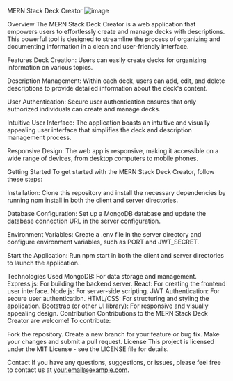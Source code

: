 MERN Stack Deck Creator
![image](https://github.com/MedicalEnvironment/MERN-Stack/assets/105016091/6f1ca1f5-0709-42a6-9806-8e971512dbf3)


Overview
The MERN Stack Deck Creator is a web application that empowers users to effortlessly create and manage decks with descriptions. This powerful tool is designed to streamline the process of organizing and documenting information in a clean and user-friendly interface.

Features
Deck Creation: Users can easily create decks for organizing information on various topics.

Description Management: Within each deck, users can add, edit, and delete descriptions to provide detailed information about the deck's content.

User Authentication: Secure user authentication ensures that only authorized individuals can create and manage decks.

Intuitive User Interface: The application boasts an intuitive and visually appealing user interface that simplifies the deck and description management process.

Responsive Design: The web app is responsive, making it accessible on a wide range of devices, from desktop computers to mobile phones.

Getting Started
To get started with the MERN Stack Deck Creator, follow these steps:

Installation: Clone this repository and install the necessary dependencies by running npm install in both the client and server directories.

Database Configuration: Set up a MongoDB database and update the database connection URL in the server configuration.

Environment Variables: Create a .env file in the server directory and configure environment variables, such as PORT and JWT_SECRET.

Start the Application: Run npm start in both the client and server directories to launch the application.

Technologies Used
MongoDB: For data storage and management.
Express.js: For building the backend server.
React: For creating the frontend user interface.
Node.js: For server-side scripting.
JWT Authentication: For secure user authentication.
HTML/CSS: For structuring and styling the application.
Bootstrap (or other UI library): For responsive and visually appealing design.
Contribution
Contributions to the MERN Stack Deck Creator are welcome! To contribute:

Fork the repository.
Create a new branch for your feature or bug fix.
Make your changes and submit a pull request.
License
This project is licensed under the MIT License - see the LICENSE file for details.

Contact
If you have any questions, suggestions, or issues, please feel free to contact us at your.email@example.com.

